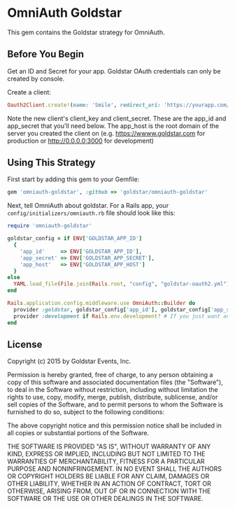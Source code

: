 # OmniAuth Goldstar

This gem contains the Goldstar strategy for OmniAuth.

## Before You Begin

Get an ID and Secret for your app.  Goldstar OAuth credentials can only be created by console.

Create a client:

```ruby
Oauth2Client.create!(name: 'Smile', redirect_uri: 'https://yourapp.com/auth/goldstar/callback', application_logo: 'https://yourapp.com/images/logo.gif')
```

Note the new client's client_key and client_secret.  These are the app_id and app_secret that you'll need below. The app_host is the root domain of the server you created the client on (e.g. https://wwww.goldstar.com for production or http://0.0.0.0:3000 for development)

## Using This Strategy

First start by adding this gem to your Gemfile:

```ruby
gem 'omniauth-goldstar', :github => 'goldstar/omniauth-goldstar'
```

Next, tell OmniAuth about goldstar. For a Rails app, your `config/initializers/omniauth.rb` file should look like this:

```ruby
require 'omniauth-goldstar'

goldstar_config = if ENV['GOLDSTAR_APP_ID']
  {
    'app_id'     => ENV['GOLDSTAR_APP_ID'],
    'app_secret' => ENV['GOLDSTAR_APP_SECRET'],
    'app_host'   => ENV['GOLDSTAR_APP_HOST']
  }
else
  YAML.load_file(File.join(Rails.root, "config", "goldstar-oauth2.yml"))[Rails.env]
end

Rails.application.config.middleware.use OmniAuth::Builder do
  provider :goldstar, goldstar_config['app_id'], goldstar_config['app_secret'], goldstar_config['app_host']
  provider :development if Rails.env.development? # If you just want an unsafe login for development
end
```

## License

Copyright (c) 2015 by Goldstar Events, Inc.

Permission is hereby granted, free of charge, to any person obtaining a copy of this software and associated documentation files (the "Software"), to deal in the Software without restriction, including without limitation the rights to use, copy, modify, merge, publish, distribute, sublicense, and/or sell copies of the Software, and to permit persons to whom the Software is furnished to do so, subject to the following conditions:

The above copyright notice and this permission notice shall be included in all copies or substantial portions of the Software.

THE SOFTWARE IS PROVIDED "AS IS", WITHOUT WARRANTY OF ANY KIND, EXPRESS OR IMPLIED, INCLUDING BUT NOT LIMITED TO THE WARRANTIES OF MERCHANTABILITY, FITNESS FOR A PARTICULAR PURPOSE AND NONINFRINGEMENT. IN NO EVENT SHALL THE AUTHORS OR COPYRIGHT HOLDERS BE LIABLE FOR ANY CLAIM, DAMAGES OR OTHER LIABILITY, WHETHER IN AN ACTION OF CONTRACT, TORT OR OTHERWISE, ARISING FROM, OUT OF OR IN CONNECTION WITH THE SOFTWARE OR THE USE OR OTHER DEALINGS IN THE SOFTWARE.
